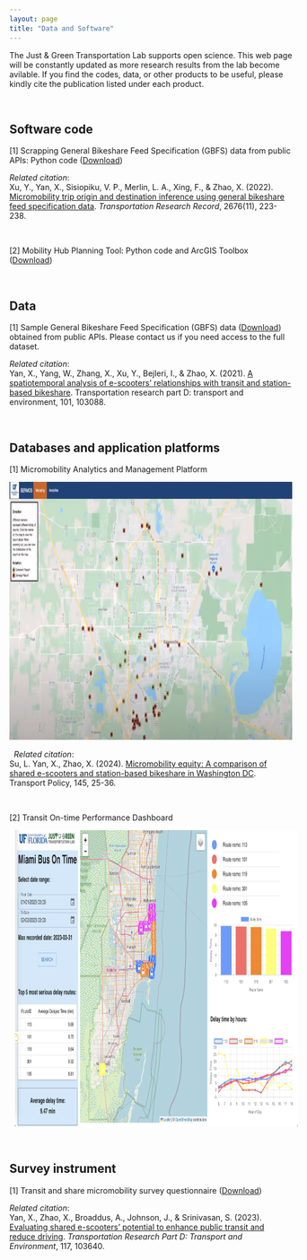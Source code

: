 ```yaml
---
layout: page
title: "Data and Software"
---
```


The Just & Green Transportation Lab supports open science. This web page will be constantly updated as more research results from the lab become avilable. If you find the codes, data, or other products to be useful, please kindly cite the publication listed under each product.

&nbsp;


## Software code
[1] Scrapping General Bikeshare Feed Specification (GBFS) data from public APIs: Python code ([Download](https://github.com/jacobyan0/jacobyan0.github.io/blob/master/Sharing/GBFS%20data%20extraction.zip?raw=true))

_Related citation_: <br/>
Xu, Y., Yan, X., Sisiopiku, V. P., Merlin, L. A., Xing, F., & Zhao, X. (2022). [Micromobility trip origin and destination inference using general bikeshare feed specification data](https://doi.org/10.1177/03611981221092005). _Transportation Research Record_, 2676(11), 223-238.

&nbsp;

[2] Mobility Hub Planning Tool: Python code and ArcGIS Toolbox ([Download](https://github.com/jacobyan0/Just-and-Green-Transportatiion-Lab/tree/main/Florida%20Mobility%20Hubs)) 


&nbsp;
&nbsp;

## Data
[1] Sample General Bikeshare Feed Specification (GBFS) data ([Download](https://github.com/jacobyan0/jacobyan0.github.io/blob/master/Sharing/Washington%20DC_GBFS.zip?raw=true)) obtained from public APIs. Please contact us if you need access to the full dataset.

_Related citation_:<br/>
Yan, X., Yang, W., Zhang, X., Xu, Y., Bejleri, I., & Zhao, X. (2021). [A spatiotemporal analysis of e-scooters’ relationships with transit and station-based bikeshare](https://doi.org/10.1016/j.trd.2021.103088). Transportation research part D: transport and environment, 101, 103088.

&nbsp;
&nbsp;

## Databases and application platforms 

[1] Micromobility Analytics and Management Platform 

 <a href="https://www.youtube.com/embed/s4ABfMFuq9g" target="_blank">
 <img src="https://github.com/jacobyan0/jacobyan0.github.io/raw/master/images/Other/Platform.jpg" alt="Watch the video" width="960" height="460" />
</a>

&nbsp;
_Related citation_:<br/>
Su, L. Yan, X., Zhao, X. (2024). [Micromobility equity: A comparison of shared e-scooters and station-based bikeshare in Washington DC](https://doi.org/10.1016/j.tranpol.2023.10.008). Transport Policy, 145, 25-36. 
 
&nbsp;


[2] Transit On-time Performance Dashboard

<img align="left" width="960" height="528" src="https://github.com/jacobyan0/jacobyan0.github.io/raw/master/images/Other/MDT_OnTimePerformance.png" style="vertical-align:left;margin: 0px 10px" />

&nbsp;
<br/>
<br/>


## Survey instrument
[1] Transit and share micromobility survey questionnaire ([Download](https://github.com/jacobyan0/jacobyan0.github.io/blob/master/Sharing/Transit%20and%20shared%20micromobility%20survey.docx?raw=true))

_Related citation_: <br/>
Yan, X., Zhao, X., Broaddus, A., Johnson, J., & Srinivasan, S. (2023). [Evaluating shared e-scooters’ potential to enhance public transit and reduce driving](https://doi.org/10.1016/j.trd.2023.103640). _Transportation Research Part D: Transport and Environment_, 117, 103640.

&nbsp;
&nbsp;




